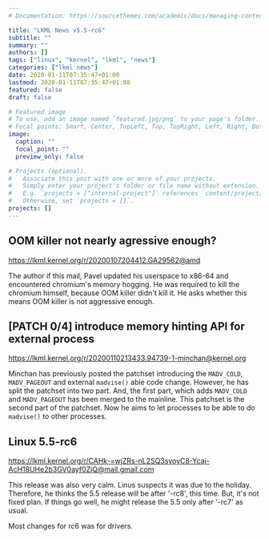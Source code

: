 ```yaml
---
# Documentation: https://sourcethemes.com/academic/docs/managing-content/

title: "LKML News v5.5-rc6"
subtitle: ""
summary: ""
authors: []
tags: ["linux", "kernel", "lkml", "news"]
categories: ["lkml news"]
date: 2020-01-11T07:35:47+01:00
lastmod: 2020-01-11T07:35:47+01:00
featured: false
draft: false

# Featured image
# To use, add an image named `featured.jpg/png` to your page's folder.
# Focal points: Smart, Center, TopLeft, Top, TopRight, Left, Right, BottomLeft, Bottom, BottomRight.
image:
  caption: ""
  focal_point: ""
  preview_only: false

# Projects (optional).
#   Associate this post with one or more of your projects.
#   Simply enter your project's folder or file name without extension.
#   E.g. `projects = ["internal-project"]` references `content/project/deep-learning/index.md`.
#   Otherwise, set `projects = []`.
projects: []
---
```



OOM killer not nearly agressive enough?
---------------------------------------

https://lkml.kernel.org/r/20200107204412.GA29562@amd

The author if this mail, Pavel updated his userspace to x86-64 and encountered
chromium's memory hogging.  He was required to kill the chromium himself,
because OOM killer didn't kill it.  He asks whether this means OOM killer is
not aggressive enough.


[PATCH 0/4] introduce memory hinting API for external process
-------------------------------------------------------------

https://lkml.kernel.org/r/20200110213433.94739-1-minchan@kernel.org

Minchan has previously posted the patchset introducing the `MADV_COLD`,
`MADV_PAGEOUT` and external `madvise()` able code change.  However, he has
split the patchset into two part.  And, the first part, which adds `MADV_COLD`
and `MADV_PAGEOUT` has been merged to the mainline.  This patchset is the
second part of the patchset.  Now he aims to let processes to be able to do
`madvise()` to other processes.


Linux 5.5-rc6
-------------

https://lkml.kernel.org/r/CAHk-=wjZRs-nL2SQ3syoyC8-Ycaj-AcH18UHe2b3GV0ayf0ZjQ@mail.gmail.com

This release was also very calm.  Linus suspects it was due to the holiday.
Therefore, he thinks the 5.5 release will be after '-rc8', this time.  But,
it's not fixed plan.  If things go well, he might release the 5.5 only after
'-rc7' as usual.

Most changes for rc6 was for drivers.
